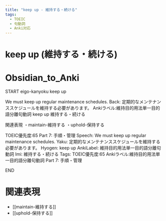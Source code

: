 ```yaml
---
title: "keep up - 維持する・続ける"
tags:
  - TOEIC
  - 句動詞
  - Anki対応
---
```


# keep up (維持する・続ける)

# Obsidian_to_Anki
START
eigo-kanyoku
keep up

We must keep up regular maintenance schedules.
Back: 
定期的なメンテナンススケジュールを維持する必要があります。
Ankiラベル:維持目的用法単一目的語分離句動詞
keep up
維持する・続ける

関連表現
・maintain-維持する
・uphold-保持する

TOEIC優先度:65
Part 7: 手順・管理
Speech: We must keep up regular maintenance schedules.
Yaku: 定期的なメンテナンススケジュールを維持する必要があります。
Hyogen: keep up
AnkiLabel: 維持目的用法単一目的語分離句動詞
Imi: 維持する・続ける
Tags: TOEIC優先度:65 Ankiラベル:維持目的用法単一目的語分離句動詞 Part 7: 手順・管理
<!--ID: 1755038902128-->
END

# 関連表現
- [[maintain-維持する]]
- [[uphold-保持する]]
